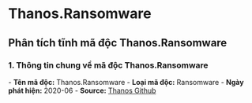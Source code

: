 # Thanos.Ransomware
## Phân tích tĩnh mã độc Thanos.Ransomware

### 1. Thông tin chung về mã độc Thanos.Ransomware
\- **Tên mã độc:** Thanos.Ransomware
\- **Loại mã độc:** Ransomware
\- **Ngày phát hiện:** 2020-06
\- **Source:** [Thanos Github](https://github.com/kh4sh3i/Ransomware-Samples/blob/main/Thanos/Ransomware.Thanos.zip)

